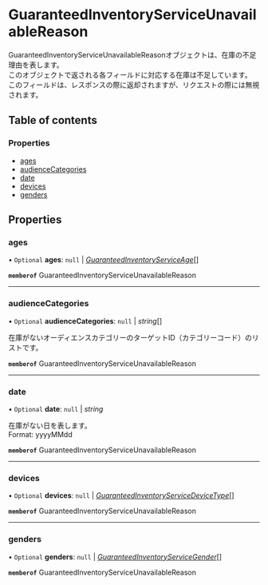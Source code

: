 # GuaranteedInventoryServiceUnavailableReason


<div lang=\"ja\">GuaranteedInventoryServiceUnavailableReasonオブジェクトは、在庫の不足理由を表します。<br> このオブジェクトで返される各フィールドに対応する在庫は不足しています。<br> このフィールドは、レスポンスの際に返却されますが、リクエストの際には無視されます。</div> 

## Table of contents

### Properties

- [ages](guaranteedinventoryserviceunavailablereason.md#ages)
- [audienceCategories](guaranteedinventoryserviceunavailablereason.md#audiencecategories)
- [date](guaranteedinventoryserviceunavailablereason.md#date)
- [devices](guaranteedinventoryserviceunavailablereason.md#devices)
- [genders](guaranteedinventoryserviceunavailablereason.md#genders)

## Properties

### ages

• `Optional` **ages**: ``null`` \| [*GuaranteedInventoryServiceAge*](./enums/guaranteedinventoryserviceage.md)[]

**`memberof`** GuaranteedInventoryServiceUnavailableReason

___

### audienceCategories

• `Optional` **audienceCategories**: ``null`` \| *string*[]

<div lang=\"ja\"> 在庫がないオーディエンスカテゴリーのターゲットID（カテゴリーコード）のリストです。 </div> 

**`memberof`** GuaranteedInventoryServiceUnavailableReason

___

### date

• `Optional` **date**: ``null`` \| *string*

<div lang=\"ja\"> 在庫がない日を表します。 </div>  Format: yyyyMMdd

**`memberof`** GuaranteedInventoryServiceUnavailableReason

___

### devices

• `Optional` **devices**: ``null`` \| [*GuaranteedInventoryServiceDeviceType*](./enums/guaranteedinventoryservicedevicetype.md)[]

**`memberof`** GuaranteedInventoryServiceUnavailableReason

___

### genders

• `Optional` **genders**: ``null`` \| [*GuaranteedInventoryServiceGender*](./enums/guaranteedinventoryservicegender.md)[]

**`memberof`** GuaranteedInventoryServiceUnavailableReason
